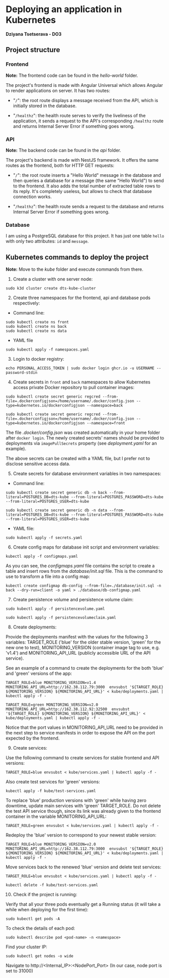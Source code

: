 # Deploying an application in Kubernetes

**Dziyana Tsetserava - DO3**

## Project structure

### Frontend

**Note:** The frontend code can be found in the *hello-world* folder.

The project's frontend is made with Angular Universal which allows Angular to render applications on server. It has two routes:

- "`/`": the root route displays a message received from the API, which is initially stored in the database.

- "`/healthz`": the health route serves to verify the liveliness of the application, it sends a request to the API's corresponding `/healthz` route and returns Internal Server Error if something goes wrong.

### API

**Note:** The backend code can be found in the *api* folder.

The project's backend is made with NestJS framework. It offers the same routes as the frontend, both for HTTP GET requests:

- "`/`": the root route inserts a "Hello World" message in the database and then queries a database for a message (the same "Hello World") to send to the frontend. It also adds the total number of extracted table rows to its reply. It's completely useless, but allows to check that database connection works.

- "`/healthz`": the health route sends a request to the database and returns Internal Server Error if something goes wrong.

### Database

I am using a PostgreSQL database for this project. It has just one table `hello` with only two attributes: `id` and `message`.

## Kubernetes commands to deploy the project

**Note:** Move to the *kube* folder and execute commands from there.

1. Create a cluster with one server node:
```
sudo k3d cluster create dts-kube-cluster
```

2. Create three namespaces for the frontend, api and database pods respectively:

- Command line:
```
sudo kubectl create ns front
sudo kubectl create ns back
sudo kubectl create ns data
```
- YAML file
```
sudo kubectl apply -f namespaces.yaml
```

3. Login to docker registry:

```
echo PERSONAL_ACCESS_TOKEN | sudo docker login ghcr.io -u USERNAME --password-stdin
```

4. Create secrets in `front` and `back` namespaces to allow Kubernetes access private Docker repository to pull container images:

```
sudo kubectl create secret generic regcred --from-file=.dockerconfigjson=/home/username/.docker/config.json --type=kubernetes.io/dockerconfigjson --namespace=back

sudo kubectl create secret generic regcred --from-file=.dockerconfigjson=/home/username/.docker/config.json --type=kubernetes.io/dockerconfigjson --namespace=front
```

The file *.docker/config.json* was created automatically in your home folder after `docker login`. The newly created secrets' names should be provided to deployments via `imagePullSecrets` property (see *deployment.yaml* for an example).

The above secrets can be created with a YAML file, but I prefer not to disclose sensitive access data.

5. Create secrets for database environment variables in two namespaces:

- Command line:
```
sudo kubectl create secret generic db -n back --from-literal=POSTGRES_DB=dts-kube --from-literal=POSTGRES_PASSWORD=dts-kube --from-literal=POSTGRES_USER=dts-kube

sudo kubectl create secret generic db -n data --from-literal=POSTGRES_DB=dts-kube --from-literal=POSTGRES_PASSWORD=dts-kube --from-literal=POSTGRES_USER=dts-kube
```
- YAML file:
```
sudo kubectl apply -f secrets.yaml
```

6. Create config maps for database init script and environment variables:

```
kubectl apply -f configmaps.yaml
```

As you can see, the *configmaps.yaml* file contains the script to create a table and insert rows from the *database/init.sql* file. This is the command to use to transform a file into a config map:
```
kubectl create configmap db-config --from-file=./database/init.sql -n back --dry-run=client -o yaml > ./database/db-configmap.yaml
```

7. Create persistence volume and persistence volume claim:

```
sudo kubectl apply -f persistencevolume.yaml

sudo kubectl apply -f persistencevolumeclaim.yaml
```

8. Create deployments:

Provide the deployments manifest with the values for the following 3 variables: TARGET_ROLE ('blue' for the older stable version, 'green' for the new one to test), MONITORING_VERSION (container image tag to use, e.g. 'v1.4') and MONITORING_API_URL (publicly accessible URL of the API service).

See an example of a command to create the deployments for the both 'blue' and 'green' versions of the app:

```
TARGET_ROLE=blue MONITORING_VERSION=v1.4 MONITORING_API_URL=http://162.38.112.79:3000  envsubst '${TARGET_ROLE} ${MONITORING_VERSION} ${MONITORING_API_URL}' < kube/deployments.yaml | kubectl apply -f -

TARGET_ROLE=green MONITORING_VERSION=v2.0 MONITORING_API_URL=http://162.38.112.92:32500  envsubst '${TARGET_ROLE} ${MONITORING_VERSION} ${MONITORING_API_URL}' < kube/deployments.yaml | kubectl apply -f -
```

Notice that the port values in MONITORING_API_URL need to be provided in the next step to service manifests in order to expose the API on the port expected by the frontend.

9. Create services:

Use the following command to create services for stable frontend and API versions:
```
TARGET_ROLE=blue envsubst < kube/services.yaml | kubectl apply -f -
```

Also create test services for 'green' versions:

```
kubectl apply -f kube/test-services.yaml
```

To replace 'blue' production versions with 'green' while having zero downtime, update main services with 'green' TARGET_ROLE. Do not delete the test API service though, since its link was already given to the frontend container in the variable MONITORING_API_URL:

```
TARGET_ROLE=green envsubst < kube/services.yaml | kubectl apply -f -
```

Redeploy the 'blue' version to correspond to your newest stable version:

```
TARGET_ROLE=blue MONITORING_VERSION=v2.0 MONITORING_API_URL=http://162.38.112.79:3000  envsubst '${TARGET_ROLE} ${MONITORING_VERSION} ${MONITORING_API_URL}' < kube/deployments.yaml | kubectl apply -f -
```

Move services back to the renewed 'blue' version and delete test services:

```
TARGET_ROLE=blue envsubst < kube/services.yaml | kubectl apply -f -

kubectl delete -f kube/test-services.yaml
```

10. Check if the project is running:

Verify that all your three pods eventually get a Running status (it will take a while when deploying for the first time):
```
sudo kubectl get pods -A
```

To check the details of each pod:
```
sudo kubectl describe pod <pod-name> -n <namespace>
```

Find your cluster IP:

```
sudo kubectl get nodes -o wide
```

Navigate to http://<Internal_IP>:<NodePort_Port> (In our case, node port is set to 31000)